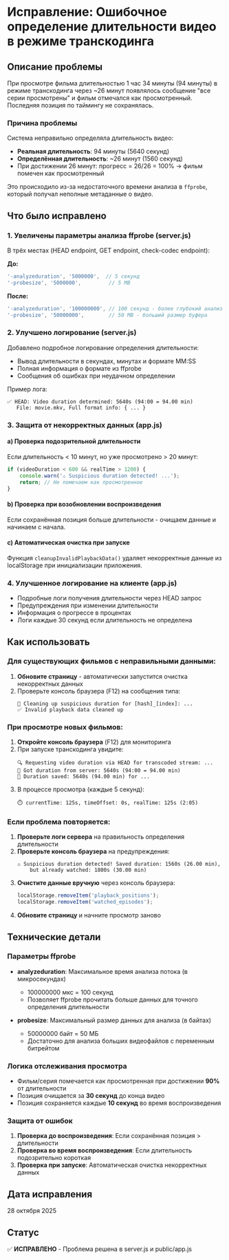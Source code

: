 # Исправление: Ошибочное определение длительности видео в режиме транскодинга

## Описание проблемы

При просмотре фильма длительностью 1 час 34 минуты (94 минуты) в режиме транскодинга через ~26 минут появлялось сообщение "все серии просмотрены" и фильм отмечался как просмотренный. Последняя позиция по таймингу не сохранялась.

### Причина проблемы

Система неправильно определяла длительность видео:
- **Реальная длительность**: 94 минуты (5640 секунд)
- **Определённая длительность**: ~26 минут (1560 секунд)
- При достижении 26 минут: прогресс = 26/26 = 100% → фильм помечен как просмотренный

Это происходило из-за недостаточного времени анализа в `ffprobe`, который получал неполные метаданные о видео.

## Что было исправлено

### 1. Увеличены параметры анализа ffprobe (server.js)

В трёх местах (HEAD endpoint, GET endpoint, check-codec endpoint):

**До:**
```javascript
'-analyzeduration', '5000000',  // 5 секунд
'-probesize', '5000000',         // 5 MB
```

**После:**
```javascript
'-analyzeduration', '100000000', // 100 секунд - более глубокий анализ
'-probesize', '50000000',        // 50 MB - больший размер буфера
```

### 2. Улучшено логирование (server.js)

Добавлено подробное логирование определения длительности:
- Вывод длительности в секундах, минутах и формате MM:SS
- Полная информация о формате из ffprobe
- Сообщения об ошибках при неудачном определении

Пример лога:
```
✅ HEAD: Video duration determined: 5640s (94:00 = 94.00 min)
   File: movie.mkv, Full format info: { ... }
```

### 3. Защита от некорректных данных (app.js)

#### a) Проверка подозрительной длительности
Если длительность < 10 минут, но уже просмотрено > 20 минут:
```javascript
if (videoDuration < 600 && realTime > 1200) {
    console.warn('⚠️ Suspicious duration detected! ...');
    return; // Не помечаем как просмотренное
}
```

#### b) Проверка при возобновлении воспроизведения
Если сохранённая позиция больше длительности - очищаем данные и начинаем с начала.

#### c) Автоматическая очистка при запуске
Функция `cleanupInvalidPlaybackData()` удаляет некорректные данные из localStorage при инициализации приложения.

### 4. Улучшенное логирование на клиенте (app.js)

- Подробные логи получения длительности через HEAD запрос
- Предупреждения при изменении длительности
- Информация о прогрессе в процентах
- Логи каждые 30 секунд если длительность не определена

## Как использовать

### Для существующих фильмов с неправильными данными:

1. **Обновите страницу** - автоматически запустится очистка некорректных данных
2. Проверьте консоль браузера (F12) на сообщения типа:
   ```
   🧹 Cleaning up suspicious duration for [hash]_[index]: ...
   ✅ Invalid playback data cleaned up
   ```

### При просмотре новых фильмов:

1. **Откройте консоль браузера** (F12) для мониторинга
2. При запуске транскодинга увидите:
   ```
   🔍 Requesting video duration via HEAD for transcoded stream: ...
   📏 Got duration from server: 5640s (94:00 = 94.00 min)
   💾 Duration saved: 5640s (94.00 min) for ...
   ```
3. В процессе просмотра (каждые 5 секунд):
   ```
   ⏱️ currentTime: 125s, timeOffset: 0s, realTime: 125s (2:05)
   ```

### Если проблема повторяется:

1. **Проверьте логи сервера** на правильность определения длительности
2. **Проверьте консоль браузера** на предупреждения:
   ```
   ⚠️ Suspicious duration detected! Saved duration: 1560s (26.00 min), 
       but already watched: 1800s (30.00 min)
   ```
3. **Очистите данные вручную** через консоль браузера:
   ```javascript
   localStorage.removeItem('playback_positions');
   localStorage.removeItem('watched_episodes');
   ```
4. **Обновите страницу** и начните просмотр заново

## Технические детали

### Параметры ffprobe

- **analyzeduration**: Максимальное время анализа потока (в микросекундах)
  - 100000000 мкс = 100 секунд
  - Позволяет ffprobe прочитать больше данных для точного определения длительности

- **probesize**: Максимальный размер данных для анализа (в байтах)
  - 50000000 байт = 50 МБ
  - Достаточно для анализа больших видеофайлов с переменным битрейтом

### Логика отслеживания просмотра

- Фильм/серия помечается как просмотренная при достижении **90%** от длительности
- Позиция очищается за **30 секунд** до конца видео
- Позиция сохраняется каждые **10 секунд** во время воспроизведения

### Защита от ошибок

1. **Проверка до воспроизведения**: Если сохранённая позиция > длительности
2. **Проверка во время воспроизведения**: Если длительность подозрительно короткая
3. **Проверка при запуске**: Автоматическая очистка некорректных данных

## Дата исправления

28 октября 2025

## Статус

✅ **ИСПРАВЛЕНО** - Проблема решена в server.js и public/app.js

